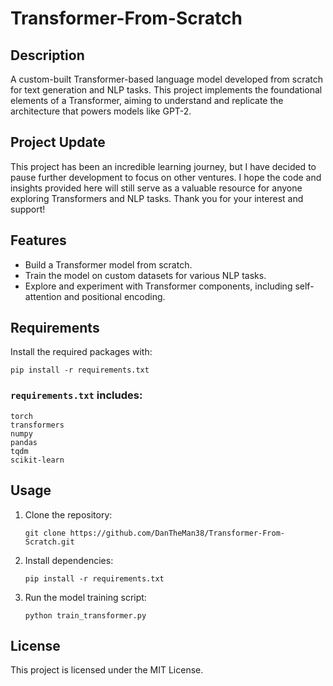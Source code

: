 # Transformer-From-Scratch

## Description
A custom-built Transformer-based language model developed from scratch for text generation and NLP tasks. This project implements the foundational elements of a Transformer, aiming to understand and replicate the architecture that powers models like GPT-2.

## Project Update
This project has been an incredible learning journey, but I have decided to pause further development to focus on other ventures. I hope the code and insights provided here will still serve as a valuable resource for anyone exploring Transformers and NLP tasks. Thank you for your interest and support!

## Features
- Build a Transformer model from scratch.
- Train the model on custom datasets for various NLP tasks.
- Explore and experiment with Transformer components, including self-attention and positional encoding.

## Requirements
Install the required packages with:
```
pip install -r requirements.txt
```

### `requirements.txt` includes:
```
torch
transformers
numpy
pandas
tqdm
scikit-learn
```

## Usage
1. Clone the repository:
   ```
   git clone https://github.com/DanTheMan38/Transformer-From-Scratch.git
   ```

2. Install dependencies:
   ```
   pip install -r requirements.txt
   ```

3. Run the model training script:
   ```
   python train_transformer.py
   ```

## License
This project is licensed under the MIT License.